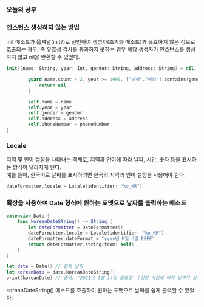 ### 오늘의 공부

### 인스턴스 생성하지 않는 방법
init 메소드가 옵셔널(init?)로 선언하여 생성자(초기화 메소드)가 유효하지 않은 정보로 호출되는 경우, 즉 유효성 검사를 통과하지 못하는 경우 해당 생성자가 인스턴스를 생성하지 않고 nil을 반환할 수 있었다.

```swift
init?(name: String, year: Int, gender: String, address: String? = nil, phoneNumber: Int? = nil) {

        guard name.count > 2, year >= 1990, ["남성","여성"].contains(gender) else {
            return nil
        }

        self.name = name
        self.year = year
        self.gender = gender
        self.address = address
        self.phoneNumber = phoneNumber
}
```

### Locale
지역 및 언어 설정을 나타내는 객체로, 지역과 언어에 따라 날짜, 시간, 숫자 등을 표시하는 방식이 달라지게 된다.<br>
예를 들어, 한국어로 날짜를 표시하려면 한국의 지역과 언어 설정을 사용해야 한다.<br>

```swift
dateFormatter.locale = Locale(identifier: "ko_KR")
```
### 확장을 사용하여 Date 형식에 원하는 포맷으로 날짜를 출력하는 메소드
```swift
extension Date {
    func koreanDateString() -> String {
        let dateFormatter = DateFormatter()
        dateFormatter.locale = Locale(identifier: "ko_KR")
        dateFormatter.dateFormat = "yyyy년 M월 d일 EEEE"
        return dateFormatter.string(from: self)
    }
}
```
```swift
let date = Date() // 현재 날짜
let koreanDate = date.koreanDateString()
print(koreanDate) // 출력: "2021년 6월 14일 월요일" (실행 시점에 따라 날짜가 달라질 수 있습니다.)
```
koreanDateString() 메소드를 호출하여 원하는 포맷으로 날짜를 쉽게 출력할 수 있었다.
